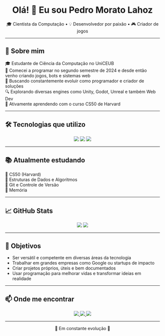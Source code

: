 <h1 align="center">Olá! 👋 Eu sou Pedro Morato Lahoz</h1>

<p align="center">
🎓 Cientista da Computação • 💡 Desenvolvedor por paixão • 🎮 Criador de jogos
</p>

---

## 🚀 Sobre mim
🎓 Estudante de Ciência da Computação no UniCEUB  
👾 Comecei a programar no segundo semestre de 2024 e desde então venho criando jogos, bots e sistemas web  
🎯 Buscando constantemente evoluir como programador e criador de soluções  
🔍 Explorando diversas engines como Unity, Godot, Unreal e também Web Dev  
📌 Ativamente aprendendo com o curso CS50 de Harvard  

---

## 🛠️ Tecnologias que utilizo

<p align="center">
  <!-- SkillIcons para ícones disponíveis -->
  <img src="https://skillicons.dev/icons?i=git,vscode,docker,firebase,c,cpp,csharp,python,js,html,css,react,unity,unreal,godot,flutter" />
  <!-- Shields.io para os faltantes -->
  <img src="https://img.shields.io/badge/FlutterFlow-9146FF?style=for-the-badge&logo=flutter&logoColor=white"/>
  <img src="https://img.shields.io/badge/Postman-FF6C37?style=for-the-badge&logo=postman&logoColor=white"/>
</p>

---

## 📚 Atualmente estudando

📘 CS50 (Harvard)  
🧠 Estruturas de Dados e Algoritmos  
🔄 Git e Controle de Versão  
🧪 Memória  

---

## 📈 GitHub Stats

<p align="center">
  <img src="https://github-readme-stats.vercel.app/api?username=PedroM2626&show_icons=true&theme=tokyonight&count_private=true" />
  <img src="https://github-readme-stats.vercel.app/api/top-langs/?username=PedroM2626&layout=compact&theme=tokyonight" />
</p>

---

## 🎯 Objetivos

- Ser versátil e competente em diversas áreas da tecnologia  
- Trabalhar em grandes empresas como Google ou startups de impacto  
- Criar projetos próprios, úteis e bem documentados  
- Usar programação para melhorar vidas e transformar ideias em realidade  

---

## 📫 Onde me encontrar

<p align="center">
  <a href="https://www.linkedin.com/in/pedro-morato-lahoz-7996b1314">
    <img src="https://img.shields.io/badge/LinkedIn-0077B5?style=for-the-badge&logo=linkedin&logoColor=white"/>
  </a>
  <a href="mailto:pedromoratolahoz@gmail.com">
    <img src="https://img.shields.io/badge/Email-D14836?style=for-the-badge&logo=gmail&logoColor=white"/>
  </a>
  <a href="https://discord.com/users/pedrom2626">
    <img src="https://img.shields.io/badge/Discord-5865F2?style=for-the-badge&logo=discord&logoColor=white"/>
  </a>
</p>

---

<p align="center">🚧 Em constante evolução 🚀</p>
